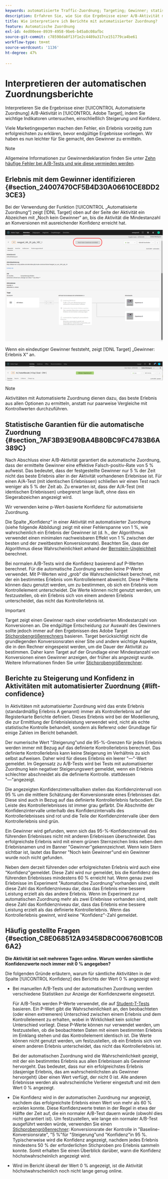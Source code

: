 ```yaml
---
keywords: automatisierte Traffic-Zuordnung; Targeting; Gewinner; statistische Garantie; Konfidenz; Gewinner bestimmen; Steigerung; Konfidenz; Standard; Standarderlebnis; automatische Zuordnung; automatische Zuordnung
description: Erfahren Sie, wie Sie die Ergebnisse einer A/B-Aktivität mit automatisierter Zuordnung in Adobe [!DNL Target] interpretieren können, indem Sie wichtige Indikatoren untersuchen, darunter Steigerung und Konfidenz.
title: Wie interpretiere ich Berichte mit automatisierter Zuordnung?
feature: Automatische Zuordnung
exl-id: 4ed00eee-8939-4958-9be6-b45a8c08afbc
source-git-commit: c78598da8f13f1e2c4489a317ce151779ca4be61
workflow-type: tm+mt
source-wordcount: '1136'
ht-degree: 47%

---
```


# Interpretieren der automatischen Zuordnungsberichte

Interpretieren Sie die Ergebnisse einer [!UICONTROL Automatisierte Zuordnung] A/B-Aktivität in [!UICONTROL Adobe Target], indem Sie wichtige Indikatoren untersuchen, einschließlich Steigerung und Konfidenz.

Viele Marketingexperten machen den Fehler, ein Erlebnis vorzeitig zum erfolgreichsten zu erklären, bevor endgültige Ergebnisse vorliegen. Wir haben es nun leichter für Sie gemacht, den Gewinner zu ermitteln.

>[!NOTE]
>
>Allgemeine Informationen zur Gewinnerdeklaration finden Sie unter [Zehn häufige Fehler bei A/B-Tests und wie diese vermieden werden](/help/c-activities/t-test-ab/common-ab-testing-pitfalls.md).

## Erlebnis mit dem Gewinner identifizieren {#section_24007470CF5B4D30A06610CE8DD23CE3}

Bei der Verwendung der Funktion [!UICONTROL „Automatisierte Zuordnung“] zeigt [!DNL Target] oben auf der Seite der Aktivität ein Abzeichen mit „Noch kein Gewinner“ an, bis die Aktivität die Mindestanzahl an Konversionen mit ausreichender Konfidenz erreicht hat.

![Zeichen „Kein Gewinner“](/help/c-activities/automated-traffic-allocation/assets/no-winner.png)

Wenn ein eindeutiger Gewinner feststeht, zeigt [!DNL Target] „Gewinner: Erlebnis X“ an.

![](assets/winner.png)

>[!NOTE]
>
>Aktivitäten mit Automatisierte Zuordnung dienen dazu, das beste Erlebnis aus allen Optionen zu ermitteln, anstatt nur paarweise Vergleiche mit Kontrollwerten durchzuführen.

## Statistische Garantien für die automatische Zuordnung {#section_7AF3B93E90BA4B80BC9FC4783B6A389C}

Nach Abschluss einer A/B-Aktivität garantiert die automatische Zuordnung, dass der ermittelte Gewinner eine effektive Falsch-positiv-Rate von 5 % aufweist. Das bedeutet, dass der festgestellte Gewinner nur 5 % der Zeit nicht das beste Erlebnis aller in der Aktivität vorhandenen Erlebnisse ist. Für einen A/A-Test (mit identischen Erlebnissen) schließen wir einen Test nach weniger als 5 % der Zeit ab. Zu erwarten ist, dass der A/A-Test (mit identischen Erlebnissen) unbegrenzt lange läuft, ohne dass ein Siegerabzeichen angezeigt wird.

Wir verwenden keine p-Wert-basierte Konfidenz für automatisierte Zuordnung.

Die Spalte „Konfidenz“ in einer Aktivität mit automatisierter Zuordnung (siehe folgende Abbildung) zeigt mit einer Fehlerspanne von 1 %, wie wahrscheinlich ein Erlebnis der Gewinner ist (d. h., der Algorithmus verwendet einen minimalen nachweisbaren Effekt von 1 % zwischen der besten und der zweitbesten Konversionsrate). Beachten Sie, dass der Algorithmus diese Wahrscheinlichkeit anhand der [Bernstein-Ungleichheit](https://en.wikipedia.org/wiki/Bernstein_inequalities_%28probability_theory%29) berechnet.

Bei normalen A/B-Tests wird die Konfidenz basierend auf P-Werten berechnet. Für die automatische Zuordnung werden keine P-Werte verwendet. Mit P-Werten wird „grob“ die Wahrscheinlichkeit berechnet, mit der ein bestimmtes Erlebnis vom Kontrollelement abweicht. Diese P-Werte können dazu genutzt werden, um zu bestimmen, ob sich ein Erlebnis vom Kontrollelement unterscheidet. Die Werte können nicht genutzt werden, um festzustellen, ob ein Erlebnis sich von einem anderen Erlebnis unterscheidet, das nicht das Kontrollerlebnis ist.

>[!IMPORTANT]
>
>Target zeigt einen Gewinner nach einer vordefinierten Mindestanzahl von Konversionen an. Die endgültige Entscheidung zur Auswahl des Gewinners sollte jedoch immer auf den Ergebnissen des Adobe Target [Stichprobengrößenrechners](https://experienceleague.adobe.com/tools/calculator/testcalculator.html?lang=de) basieren. Target berücksichtigt nicht die grundlegenden Konversionsraten einer Site und andere wichtige Aspekte, die in den Rechner eingespeist werden, um die Dauer der Aktivität zu bestimmen. Daher kann Target auf der Grundlage einer Mindestanzahl von Konversionen einen Gewinner anzeigen, der früher als angezeigt wurde. Weitere Informationen finden Sie unter [Stichprobengrößenrechner](/help/c-activities/t-test-ab/sample-size-determination.md#section_6B8725BD704C4AFE939EF2A6B6E834E6).

## Berichte zu Steigerung und Konfidenz in Aktivitäten mit automatisierter Zuordnung {#lift-confidence}

In Aktivitäten mit automatisierter Zuordnung wird das erste Erlebnis (standardmäßig Erlebnis A genannt) immer als Kontrollerlebnis auf der Registerkarte Berichte definiert. Dieses Erlebnis wird bei der Modellierung, die zur Ermittlung der Erlebnisleistung verwendet wird, nicht als echte statistische Kontrolle behandelt, sondern als Referenz oder Grundlage für einige Zahlen im Bericht behandelt.

Der numerische Wert &quot;Steigerung&quot;und die 95-%-Grenzen für jedes Erlebnis werden immer mit Bezug auf das definierte Kontrollerlebnis berechnet. Das definierte Kontrollerlebnis kann keine Steigerung im Verhältnis zu sich selbst aufweisen. Daher wird für dieses Erlebnis ein leerer &quot;—&quot;-Wert gemeldet. Im Gegensatz zu A/B-Tests wird bei Tests mit automatisierter Zuordnung kein negativer Steigerungswert gemeldet, wenn ein Erlebnis schlechter abschneidet als die definierte Kontrolle. stattdessen &quot;—&quot;angezeigt.

Die angezeigten Konfidenzintervallbalken stellen das Konfidenzintervall von 95 % um die mittlere Schätzung der Konversionsrate eines Erlebnisses dar. Diese sind auch in Bezug auf das definierte Kontrollerlebnis farbcodiert. Die Leiste des Kontrollerlebnisses ist immer grau gefärbt. Die Abschnitte der Konfidenzintervalle unterhalb des Konfidenzintervalls des Kontrollerlebnisses sind rot und die Teile der Konfidenzintervalle über dem Kontrollerlebnis sind grün.

Ein Gewinner wird gefunden, wenn sich das 95-%-Konfidenzintervall des führenden Erlebnisses nicht mit anderen Erlebnissen überschneidet. Das erfolgreichste Erlebnis wird mit einem grünen Sternzeichen links neben dem Erlebnisnamen und im Banner &quot;Gewinner&quot;gekennzeichnet. Wenn kein Stern sichtbar ist, lautet das Banner &quot;Noch kein Gewinner&quot;und ein Gewinner wurde noch nicht gefunden.

Neben dem derzeit führenden oder erfolgreichsten Erlebnis wird auch eine &quot;Konfidenz&quot;gemeldet. Diese Zahl wird nur gemeldet, bis die Konfidenz des führenden Erlebnisses mindestens 60 % erreicht hat. Wenn genau zwei Erlebnisse im Experiment &quot;Automatische Zuordnung&quot;vorhanden sind, stellt diese Zahl das Konfidenzniveau dar, dass das Erlebnis eine bessere Leistung erzielt als das andere Erlebnis. Wenn im Experiment zur automatischen Zuordnung mehr als zwei Erlebnisse vorhanden sind, stellt diese Zahl das Konfidenzniveau dar, dass das Erlebnis eine bessere Leistung erzielt als das definierte Kontrollerlebnis. Wenn das Kontrollerlebnis gewinnt, wird keine &quot;Konfidenz&quot;-Zahl gemeldet.

## Häufig gestellte Fragen   {#section_C8E068512A93458D8C006760B1C0B6A2}

**Die Aktivität ist seit mehreren Tagen online. Warum werden sämtliche Konfidenzwerte noch immer mit 0 % angegeben?**

Die folgenden Gründe erläutern, warum für sämtliche Aktivitäten in der Spalte [!UICONTROL Konfidenz] des Berichts der Wert 0 % angezeigt wird:

* Bei manuellen A/B-Tests und der automatischen Zuordnung werden verschiedene Statistiken zur Anzeige der Konfidenzwerte eingesetzt.

   Für A/B-Tests werden P-Werte verwendet, die auf [Student-T-Tests](https://en.wikipedia.org/wiki/Student%27s_t-test) basieren. Ein P-Wert gibt die Wahrscheinlichkeit an, den beobachteten (oder einen extremeren) Unterschied zwischen einem Erlebnis und dem Kontrollelement zu erhalten, wobei in Wirklichkeit kein solcher Unterschied vorliegt. Diese P-Werte können nur verwendet werden, um festzustellen, ob die beobachteten Daten mit einem bestimmten Erlebnis im Einklang stehen und das Kontrollelement identisch ist. Die Werte können nicht genutzt werden, um festzustellen, ob ein Erlebnis sich von einem anderen Erlebnis unterscheidet, das nicht das Kontrollerlebnis ist.

   Bei der automatischen Zuordnung wird die Wahrscheinlichkeit gezeigt, mit der ein bestimmtes Erlebnis aus allen Erlebnissen als Gewinner hervorgeht. Das bedeutet, dass nur ein erfolgreichstes Erlebnis (dasjenige Erlebnis, das am wahrscheinlichsten als Gewinner hervorgeht) über einen Wert verfügt, der nicht 0 ist. Alle anderen Erlebnisse werden als wahrscheinliche Verlierer eingestuft und mit dem Wert 0 % angezeigt.

* Die Konfidenz wird in der automatischen Zuordnung nur angezeigt, nachdem das erfolgreichste Erlebnis einen Wert von mehr als 60 % erzielen konnte. Diese Konfidenzwerte treten in der Regel in etwa der Hälfte der Zeit auf, die ein normaler A/B-Test dauern würde (obwohl dies nicht garantiert ist). Um festzustellen, wie lange ein normaler A/B-Test ausgeführt werden würde, verwenden Sie einen [Stichprobengrößenrechner](https://experienceleague.adobe.com/tools/calculator/testcalculator.html): Konversionsrate der Kontrolle in &quot;Baseline-Konversionsrate&quot;, &quot;5 %&quot;für &quot;Steigerung&quot;und &quot;Konfidenz&quot;in 95 %. Typischerweise wird die Konfidenz angezeigt, nachdem jedes Erlebnis mindestens 50 % der erforderlichen Stichproben pro Erlebnis sammeln konnte. Somit erhalten Sie einen Überblick darüber, wann die Konfidenz höchstwahrscheinlich angezeigt wird.
* Wird im Bericht überall der Wert 0 % angezeigt, ist die Aktivität höchstwahrscheinlich noch nicht lange genug online.
